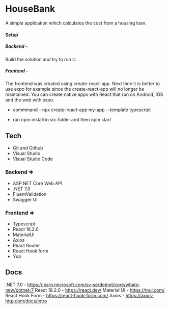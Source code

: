 # HouseBank
A simple application which calculates the cost from a housing loan.

#### Setup
##### Backend -
Build the solution and try to run it.

##### Frontend -
The frontend was created using create-react-app.
Next time it is better to use expo for example since the create-react-app will no longer be maintained. You can create native apps with React that run on Android, IOS and the web with expo.
- commmand - npx create-react-app my-app --template typescript

- run npm install in src folder and then npm start

## Tech
- Git and Github
- Visual Studio
- Visual Studio Code

### Backend =>
- ASP.NET Core Web API
- .NET 7.0
- FluentValidation
- Swagger UI

### Frontend =>
- Typescript
- React 18.2.0
- MaterialUI
- Axios
- React Router
- React Hook form
- Yup


## Docs
.NET 7.0 - https://learn.microsoft.com/sv-se/dotnet/core/whats-new/dotnet-7
React 18.2.0 - https://react.dev/
Material UI - https://mui.com/
React Hook Form - https://react-hook-form.com/
Axios - https://axios-http.com/docs/intro
